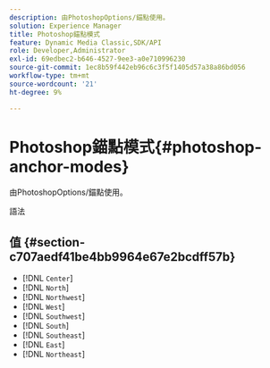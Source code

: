 ```yaml
---
description: 由PhotoshopOptions/錨點使用。
solution: Experience Manager
title: Photoshop錨點模式
feature: Dynamic Media Classic,SDK/API
role: Developer,Administrator
exl-id: 69edbec2-b646-4527-9ee3-a0e710996230
source-git-commit: 1ec8b59f442eb96c6c3f5f1405d57a38a86bd056
workflow-type: tm+mt
source-wordcount: '21'
ht-degree: 9%

---
```


# Photoshop錨點模式{#photoshop-anchor-modes}

由PhotoshopOptions/錨點使用。

語法

## 值 {#section-c707aedf41be4bb9964e67e2bcdff57b}

* [!DNL `Center`]
* [!DNL `North`]
* [!DNL `Northwest`]
* [!DNL `West`]
* [!DNL `Southwest`]
* [!DNL `South`]
* [!DNL `Southeast`]
* [!DNL `East`]
* [!DNL `Northeast`]
